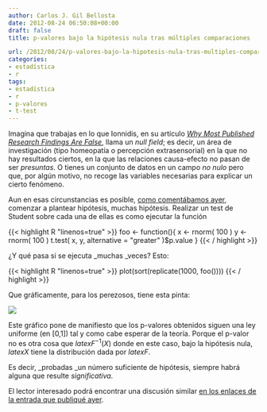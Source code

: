 ```yaml
---
author: Carlos J. Gil Bellosta
date: 2012-08-24 06:50:08+00:00
draft: false
title: p-valores bajo la hipótesis nula tras múltiples comparaciones

url: /2012/08/24/p-valores-bajo-la-hipotesis-nula-tras-multiples-comparaciones/
categories:
- estadística
- r
tags:
- estadística
- r
- p-valores
- t-test
---
```


Imagina que trabajas en lo que Ionnidis, en su artículo [_Why Most Published Research Findings Are False_](http://www.datanalytics.com/2011/03/03/casi-todos-los-resultados-cientificos-que-se-publican-son-falsos/), llama un _null field_; es decir, un área de investigación (tipo homeopatía o percepción extrasensorial) en la que no hay resultados ciertos, en la que las relaciones causa-efecto no pasan de ser _presuntas_. O tienes un conjunto de datos en un campo _no nulo_ pero que, por algún motivo, no recoge las variables necesarias para explicar un cierto fenómeno.

Aun en esas circunstancias es posible, [como comentábamos ayer](http://www.datanalytics.com/2012/08/23/ajustar-o-no-ajustar-esta-es-la-cuestion/), comenzar a plantear hipótesis, muchas hipótesis. Realizar un test de Student sobre cada una de ellas es como ejecutar la función

{{< highlight R "linenos=true" >}}
foo <- function(){
    x <- rnorm( 100 )
    y <- rnorm( 100 )
    t.test( x, y, alternative = "greater" )$p.value
}
{{< / highlight >}}

¿Y qué pasa si se ejecuta _muchas _veces? Esto:

{{< highlight R "linenos=true" >}}
plot(sort(replicate(1000, foo())))
{{< / highlight >}}

Que gráficamente, para los perezosos, tiene esta pinta:

[![](/wp-uploads/2012/08/p_values.png)
](/wp-uploads/2012/08/p_values.png)

Este gráfico pone de manifiesto que los p-valores obtenidos siguen una ley uniforme (en [0,1]) tal y como cabe esperar de la teoría. Porque el p-valor no es otra cosa que $latex F^{-1}(X)$ donde en este caso, bajo la hipótesis nula, $latex X$ tiene la distribución dada por $latex F$.

Es decir, _probadas _un número suficiente de hipótesis, siempre habrá alguna que resulte _significativa_.

El lector interesado podrá encontrar una discusión similar [en los enlaces de la entrada que publiqué ayer](http://www.datanalytics.com/2012/08/23/ajustar-o-no-ajustar-esta-es-la-cuestion/).
